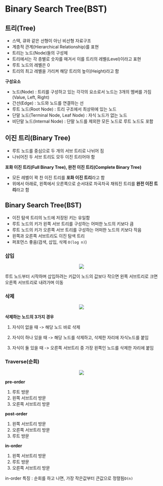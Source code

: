 # Binary Search Tree(BST)

## 트리(Tree)
- 스택, 큐와 같은 선형이 아닌 비선형 자료구조
- 계층적 관계(Hierarchical Relationship)를 표현
- 트리는 노드(Node)들의 구성체
- 트리에서는 각 층별로 숫자를 매겨서 이를 트리의 레벨(Level)이라고 표현
- 루트 노드의 레벨은 0
- 트리의 최고 레벨을 가리켜 해당 트리의 높이(Height)라고 함

**구성요소**
- 노드(Node) : 트리를 구성하고 있는 각각의 요소로서 노드는 3개의 멤버를 가짐(Value, Left, Right)
- 간선(Edge) : 노드와 노드를 연결하는 선
- 루트 노드(Root Node) : 트리 구조에서 최상위에 있는 노드
- 단말 노드(Terminal Node, Leaf Node) : 자식 노드가 없는 노드
- 비단말 노드(Internal Node) : 단말 노드를 제외한 모든 노드로 루트 노드도 포함

## 이진 트리(Binary Tree)

- 루트 노드를 중심으로 두 개의 서브 트리로 나뉘어 짐
- 나뉘어진 두 서브 트리도 모두 이진 트리어야 함

**포화 이진 트리(Full Binary Tree), 완전 이진 트리(Complete Binary Tree)**

- 모든 레벨이 꽉 찬 이진 트리를 **포화 이진 트리**라고 함
- 위에서 아래로, 왼쪽에서 오른쪽으로 순서대로 차곡차곡 채워진 트리를 **완전 이진 트리**라고 함


## Binary Search Tree(BST)

- 이진 탐색 트리의 노드에 저장된 키는 유일함
- 루트 노드의 키가 왼쪽 서브 트리를 구성하는 어떠한 노드의 키보다 큼
- 루트 노드의 키가 오른쪽 서브 트리를 구성하는 어떠한 노드의 키보다 작음
- 왼쪽과 오른쪽 서브트리도 이진 탐색 트리
- 퍼포먼스 좋음(검색, 삽입, 삭제 `O(log n)`)

### 삽입

<p align='center'><img src='https://s3.ap-northeast-2.amazonaws.com/altenull/github/TIL/DataStructure/BST+insert.png' /></p>

루트 노드부터 시작하며 삽입하려는 키값이 노드의 값보다 작으면 왼쪽 서브트리로 크면 오른쪽 서브트리로 내려가며 이동

### 삭제

<p align='center'><img src='https://s3.ap-northeast-2.amazonaws.com/altenull/github/TIL/DataStructure/BST+delete.jpg' /></p>

**삭제하는 노드의 3가지 경우**
1. 자식이 없을 때 -> 해당 노드 바로 삭제

2. 자식이 하나 있을 때 -> 해당 노드를 삭제하고, 삭제한 자리에 자식노드를 붙임

3. 자식이 둘 있을 때 -> 오른쪽 서브트리 중 가장 왼쪽인 노드를 삭제한 자리에 붙임

### Traverse(순회)

<p align='center'><img src='https://s3.ap-northeast-2.amazonaws.com/altenull/github/TIL/DataStructure/BST+travelers.png' /></p>

**pre-order**
1. 루트 방문
2. 왼쪽 서브트리 방문
3. 오른쪽 서브트리 방문

**post-order**
1. 왼쪽 서브트리 방문
2. 오른쪽 서브트리 방문
3. 루트 방문

**in-order**
1. 왼쪽 서브트리 방문
2. 루트 방문
3. 오른쪽 서브트리 방문

in-order 특징 : 순회를 하고 나면, 가장 작은값부터 큰값으로 정렬됨`O(n)`
